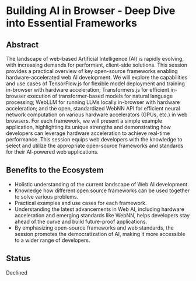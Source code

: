 # Building AI in Browser - Deep Dive into Essential Frameworks

## Abstract
The landscape of web-based Artificial Intelligence (AI) is rapidly evolving, with increasing demands for performant, client-side solutions. This session provides a practical overview of key open-source frameworks enabling hardware-accelerated web AI development.
We will explore the capabilities and use cases of TensorFlow.js for flexible model deployment and training in-browser with hardware acceleration; Transformers.js for efficient in-browser execution of transformer-based models for natural language processing; WebLLM for running LLMs locally in-browser with hardware acceleration; and the open, standardized WebNN API for efficient neural network computation on various hardware accelerators (GPUs, etc.) in web browsers.
For each framework, we will present a simple example application, highlighting its unique strengths and demonstrating how developers can leverage hardware acceleration to achieve real-time performance. This session equips web developers with the knowledge to select and utilize the appropriate open-source frameworks and standards for their AI-powered web applications.

## Benefits to the Ecosystem	
* Holistic understanding of the current landscape of Web AI development.
* Knowledge how different open source frameworks can be used together to solve various problems. 
* Practical examples and use cases for each framework.
* Understanding the latest advancements in Web AI, including hardware acceleration and emerging standards like WebNN, helps developers stay ahead of the curve and build future-proof applications.
* By emphasizing open-source frameworks and web standards, the session promotes the democratization of AI, making it more accessible to a wider range of developers.

## Status
Declined
